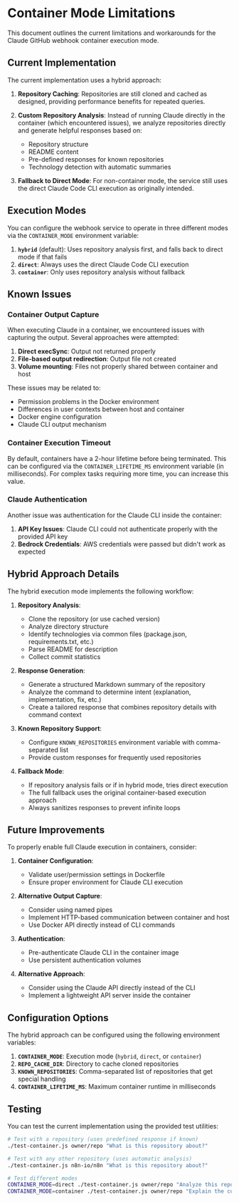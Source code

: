 # Container Mode Limitations

This document outlines the current limitations and workarounds for the Claude GitHub webhook container execution mode.

## Current Implementation

The current implementation uses a hybrid approach:

1. **Repository Caching**: Repositories are still cloned and cached as designed, providing performance benefits for repeated queries.

2. **Custom Repository Analysis**: Instead of running Claude directly in the container (which encountered issues), we analyze repositories directly and generate helpful responses based on:
   - Repository structure
   - README content 
   - Pre-defined responses for known repositories
   - Technology detection with automatic summaries

3. **Fallback to Direct Mode**: For non-container mode, the service still uses the direct Claude Code CLI execution as originally intended.

## Execution Modes

You can configure the webhook service to operate in three different modes via the `CONTAINER_MODE` environment variable:

1. **`hybrid`** (default): Uses repository analysis first, and falls back to direct mode if that fails
2. **`direct`**: Always uses the direct Claude Code CLI execution
3. **`container`**: Only uses repository analysis without fallback

## Known Issues

### Container Output Capture

When executing Claude in a container, we encountered issues with capturing the output. Several approaches were attempted:

1. **Direct execSync**: Output not returned properly
2. **File-based output redirection**: Output file not created 
3. **Volume mounting**: Files not properly shared between container and host

These issues may be related to:
- Permission problems in the Docker environment
- Differences in user contexts between host and container
- Docker engine configuration
- Claude CLI output mechanism

### Container Execution Timeout

By default, containers have a 2-hour lifetime before being terminated. This can be configured via the `CONTAINER_LIFETIME_MS` environment variable (in milliseconds). For complex tasks requiring more time, you can increase this value.

### Claude Authentication

Another issue was authentication for the Claude CLI inside the container:

1. **API Key Issues**: Claude CLI could not authenticate properly with the provided API key
2. **Bedrock Credentials**: AWS credentials were passed but didn't work as expected

## Hybrid Approach Details

The hybrid execution mode implements the following workflow:

1. **Repository Analysis**:
   - Clone the repository (or use cached version)
   - Analyze directory structure
   - Identify technologies via common files (package.json, requirements.txt, etc.)
   - Parse README for description
   - Collect commit statistics
   
2. **Response Generation**:
   - Generate a structured Markdown summary of the repository
   - Analyze the command to determine intent (explanation, implementation, fix, etc.)
   - Create a tailored response that combines repository details with command context
   
3. **Known Repository Support**:
   - Configure `KNOWN_REPOSITORIES` environment variable with comma-separated list
   - Provide custom responses for frequently used repositories

4. **Fallback Mode**:
   - If repository analysis fails or if in hybrid mode, tries direct execution
   - The full fallback uses the original container-based execution approach
   - Always sanitizes responses to prevent infinite loops

## Future Improvements

To properly enable full Claude execution in containers, consider:

1. **Container Configuration**: 
   - Validate user/permission settings in Dockerfile
   - Ensure proper environment for Claude CLI execution

2. **Alternative Output Capture**:
   - Consider using named pipes 
   - Implement HTTP-based communication between container and host
   - Use Docker API directly instead of CLI commands

3. **Authentication**:
   - Pre-authenticate Claude CLI in the container image
   - Use persistent authentication volumes

4. **Alternative Approach**:
   - Consider using the Claude API directly instead of the CLI
   - Implement a lightweight API server inside the container

## Configuration Options

The hybrid approach can be configured using the following environment variables:

1. **`CONTAINER_MODE`**: Execution mode (`hybrid`, `direct`, or `container`)
2. **`REPO_CACHE_DIR`**: Directory to cache cloned repositories
3. **`KNOWN_REPOSITORIES`**: Comma-separated list of repositories that get special handling
4. **`CONTAINER_LIFETIME_MS`**: Maximum container runtime in milliseconds

## Testing

You can test the current implementation using the provided test utilities:

```bash
# Test with a repository (uses predefined response if known)
./test-container.js owner/repo "What is this repository about?"

# Test with any other repository (uses automatic analysis)
./test-container.js n8n-io/n8n "What is this repository about?"

# Test different modes
CONTAINER_MODE=direct ./test-container.js owner/repo "Analyze this repository"
CONTAINER_MODE=container ./test-container.js owner/repo "Explain the codebase"
```